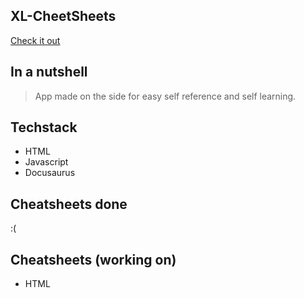 ## XL-CheetSheets

[Check it out](https://xl-cheeetsheets.vercel.app/)

## In a nutshell

> App made on the side for easy self reference and self learning.

## Techstack

- HTML
- Javascript
- Docusaurus

## Cheatsheets done

:(

## Cheatsheets (working on)

- HTML
